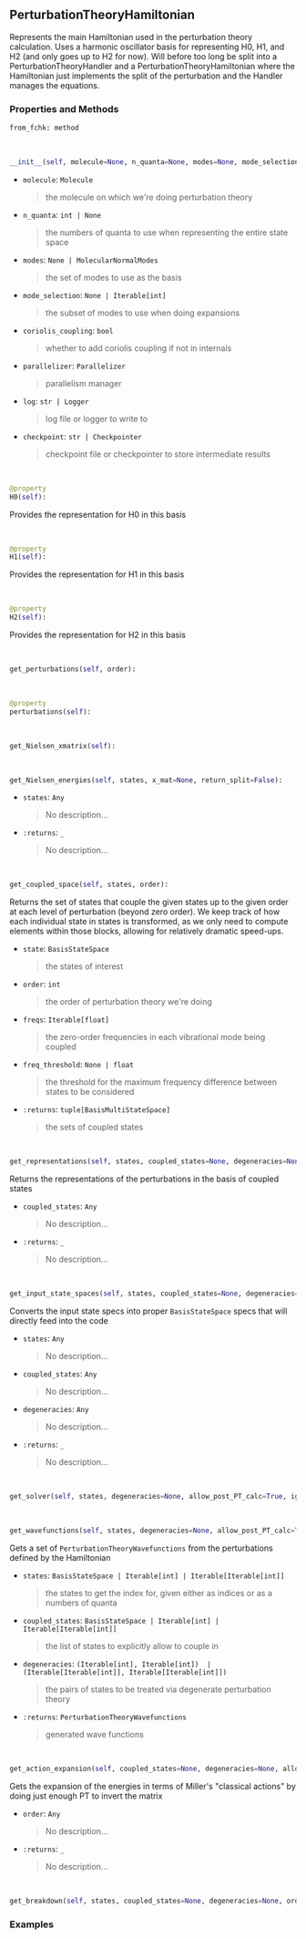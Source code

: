 ## <a id="Psience.VPT2.Hamiltonian.PerturbationTheoryHamiltonian">PerturbationTheoryHamiltonian</a>
Represents the main Hamiltonian used in the perturbation theory calculation.
Uses a harmonic oscillator basis for representing H0, H1, and H2 (and only goes up to H2 for now).
Will before too long be split into a PerturbationTheoryHandler and a PerturbationTheoryHamiltonian
where the Hamiltonian just implements the split of the perturbation and the Handler manages the equations.

### Properties and Methods
```python
from_fchk: method
```
<a id="Psience.VPT2.Hamiltonian.PerturbationTheoryHamiltonian.__init__" class="docs-object-method">&nbsp;</a>
```python
__init__(self, molecule=None, n_quanta=None, modes=None, mode_selection=None, mixed_derivs=None, potential_derivatives=None, coriolis_coupling=True, include_pseudopotential=True, parallelizer=None, log=None, checkpoint=None, operator_chunk_size=None, selection_rules=None, potential_terms=None, kinetic_terms=None, coriolis_terms=None, pseudopotential_terms=None): 
```

- `molecule`: `Molecule`
    >the molecule on which we're doing perturbation theory
- `n_quanta`: `int | None`
    >the numbers of quanta to use when representing the entire state space
- `modes`: `None | MolecularNormalModes`
    >the set of modes to use as the basis
- `mode_selection`: `None | Iterable[int]`
    >the subset of modes to use when doing expansions
- `coriolis_coupling`: `bool`
    >whether to add coriolis coupling if not in internals
- `parallelizer`: `Parallelizer`
    >parallelism manager
- `log`: `str | Logger`
    >log file or logger to write to
- `checkpoint`: `str | Checkpointer`
    >checkpoint file or checkpointer to store intermediate results

<a id="Psience.VPT2.Hamiltonian.PerturbationTheoryHamiltonian.H0" class="docs-object-method">&nbsp;</a>
```python
@property
H0(self): 
```
Provides the representation for H0 in this basis

<a id="Psience.VPT2.Hamiltonian.PerturbationTheoryHamiltonian.H1" class="docs-object-method">&nbsp;</a>
```python
@property
H1(self): 
```
Provides the representation for H1 in this basis

<a id="Psience.VPT2.Hamiltonian.PerturbationTheoryHamiltonian.H2" class="docs-object-method">&nbsp;</a>
```python
@property
H2(self): 
```
Provides the representation for H2 in this basis

<a id="Psience.VPT2.Hamiltonian.PerturbationTheoryHamiltonian.get_perturbations" class="docs-object-method">&nbsp;</a>
```python
get_perturbations(self, order): 
```

<a id="Psience.VPT2.Hamiltonian.PerturbationTheoryHamiltonian.perturbations" class="docs-object-method">&nbsp;</a>
```python
@property
perturbations(self): 
```

<a id="Psience.VPT2.Hamiltonian.PerturbationTheoryHamiltonian.get_Nielsen_xmatrix" class="docs-object-method">&nbsp;</a>
```python
get_Nielsen_xmatrix(self): 
```

<a id="Psience.VPT2.Hamiltonian.PerturbationTheoryHamiltonian.get_Nielsen_energies" class="docs-object-method">&nbsp;</a>
```python
get_Nielsen_energies(self, states, x_mat=None, return_split=False): 
```

- `states`: `Any`
    >No description...
- `:returns`: `_`
    >No description...

<a id="Psience.VPT2.Hamiltonian.PerturbationTheoryHamiltonian.get_coupled_space" class="docs-object-method">&nbsp;</a>
```python
get_coupled_space(self, states, order): 
```
Returns the set of states that couple the given states up to the given order at each level of perturbation (beyond zero order).
        We keep track of how each individual state in states is transformed, as we only need to compute elements within those
        blocks, allowing for relatively dramatic speed-ups.
- `state`: `BasisStateSpace`
    >the states of interest
- `order`: `int`
    >the order of perturbation theory we're doing
- `freqs`: `Iterable[float]`
    >the zero-order frequencies in each vibrational mode being coupled
- `freq_threshold`: `None | float`
    >the threshold for the maximum frequency difference between states to be considered
- `:returns`: `tuple[BasisMultiStateSpace]`
    >the sets of coupled states

<a id="Psience.VPT2.Hamiltonian.PerturbationTheoryHamiltonian.get_representations" class="docs-object-method">&nbsp;</a>
```python
get_representations(self, states, coupled_states=None, degeneracies=None, order=2): 
```
Returns the representations of the perturbations in the basis of coupled states
- `coupled_states`: `Any`
    >No description...
- `:returns`: `_`
    >No description...

<a id="Psience.VPT2.Hamiltonian.PerturbationTheoryHamiltonian.get_input_state_spaces" class="docs-object-method">&nbsp;</a>
```python
get_input_state_spaces(self, states, coupled_states=None, degeneracies=None, order=2, deg_extra_order=2): 
```
Converts the input state specs into proper `BasisStateSpace` specs that
        will directly feed into the code
- `states`: `Any`
    >No description...
- `coupled_states`: `Any`
    >No description...
- `degeneracies`: `Any`
    >No description...
- `:returns`: `_`
    >No description...

<a id="Psience.VPT2.Hamiltonian.PerturbationTheoryHamiltonian.get_solver" class="docs-object-method">&nbsp;</a>
```python
get_solver(self, states, degeneracies=None, allow_post_PT_calc=True, ignore_odd_order_energies=True, use_full_basis=True, verbose=False, order=2, expansion_order=None, memory_constrained=None, **opts): 
```

<a id="Psience.VPT2.Hamiltonian.PerturbationTheoryHamiltonian.get_wavefunctions" class="docs-object-method">&nbsp;</a>
```python
get_wavefunctions(self, states, degeneracies=None, allow_post_PT_calc=True, ignore_odd_order_energies=True, use_full_basis=True, verbose=False, order=2, expansion_order=None, memory_constrained=None, **opts): 
```
Gets a set of `PerturbationTheoryWavefunctions` from the perturbations defined by the Hamiltonian
- `states`: `BasisStateSpace | Iterable[int] | Iterable[Iterable[int]]`
    >the states to get the index for, given either as indices or as a numbers of quanta
- `coupled_states`: `BasisStateSpace | Iterable[int] | Iterable[Iterable[int]]`
    >the list of states to explicitly allow to couple in
- `degeneracies`: `(Iterable[int], Iterable[int])  | (Iterable[Iterable[int]], Iterable[Iterable[int]])`
    >the pairs of states to be treated via degenerate perturbation theory
- `:returns`: `PerturbationTheoryWavefunctions`
    >generated wave functions

<a id="Psience.VPT2.Hamiltonian.PerturbationTheoryHamiltonian.get_action_expansion" class="docs-object-method">&nbsp;</a>
```python
get_action_expansion(self, coupled_states=None, degeneracies=None, allow_sakurai_degs=False, allow_post_PT_calc=True, modify_degenerate_perturbations=False, intermediate_normalization=False, ignore_odd_order_energies=True, zero_element_warning=True, state_space_iterations=None, verbose=False, order=2): 
```
Gets the expansion of the energies in terms of Miller's "classical actions" by
        doing just enough PT to invert the matrix
- `order`: `Any`
    >No description...
- `:returns`: `_`
    >No description...

<a id="Psience.VPT2.Hamiltonian.PerturbationTheoryHamiltonian.get_breakdown" class="docs-object-method">&nbsp;</a>
```python
get_breakdown(self, states, coupled_states=None, degeneracies=None, order=2): 
```

### Examples


